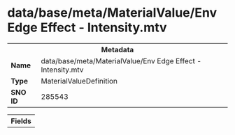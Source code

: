 <h1>data/base/meta/MaterialValue/Env Edge Effect - Intensity.mtv</h1><table><tr><th colspan="100%">Metadata</th></tr><tr><td><b>Name</b></td><td>data/base/meta/MaterialValue/Env Edge Effect - Intensity.mtv</td></tr><tr><td><b>Type</b></td><td>MaterialValueDefinition</td></tr><tr><td><b>SNO ID</b></td><td>285543</td></tr></table>

<table><tr><th colspan="100%">Fields</th></tr></table>

